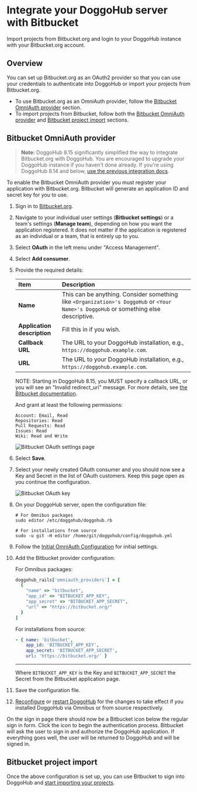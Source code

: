 # Integrate your DoggoHub server with Bitbucket

Import projects from Bitbucket.org and login to your DoggoHub instance with your
Bitbucket.org account.

## Overview

You can set up Bitbucket.org as an OAuth2 provider so that you can use your
credentials to authenticate into DoggoHub or import your projects from
Bitbucket.org.

- To use Bitbucket.org as an OmniAuth provider, follow the [Bitbucket OmniAuth
  provider](#bitbucket-omniauth-provider) section.
- To import projects from Bitbucket, follow both the
  [Bitbucket OmniAuth provider](#bitbucket-omniauth-provider) and
  [Bitbucket project import](#bitbucket-project-import) sections.

## Bitbucket OmniAuth provider

> **Note:**
DoggoHub 8.15 significantly simplified the way to integrate Bitbucket.org with
DoggoHub. You are encouraged to upgrade your DoggoHub instance if you haven't done
already. If you're using DoggoHub 8.14 and below, [use the previous integration
docs][bb-old].

To enable the Bitbucket OmniAuth provider you must register your application
with Bitbucket.org. Bitbucket will generate an application ID and secret key for
you to use.

1.  Sign in to [Bitbucket.org](https://bitbucket.org).
1.  Navigate to your individual user settings (**Bitbucket settings**) or a team's
    settings (**Manage team**), depending on how you want the application registered.
    It does not matter if the application is registered as an individual or a
    team, that is entirely up to you.
1.  Select **OAuth** in the left menu under "Access Management".
1.  Select **Add consumer**.
1.  Provide the required details:

    | Item | Description |
    | :--- | :---------- |
    | **Name** | This can be anything. Consider something like `<Organization>'s DoggoHub` or `<Your Name>'s DoggoHub` or something else descriptive. |
    | **Application description** | Fill this in if you wish. |
    | **Callback URL** | The URL to your DoggoHub installation, e.g., `https://doggohub.example.com`. |
    | **URL** | The URL to your DoggoHub installation, e.g., `https://doggohub.example.com`. |

    NOTE: Starting in DoggoHub 8.15, you MUST specify a callback URL, or you will
    see an "Invalid redirect_uri" message. For more details, see [the
    Bitbucket documentation](https://confluence.atlassian.com/bitbucket/oauth-faq-338365710.html).

    And grant at least the following permissions:

    ```
    Account: Email, Read
    Repositories: Read
    Pull Requests: Read
    Issues: Read
    Wiki: Read and Write
    ```

    ![Bitbucket OAuth settings page](img/bitbucket_oauth_settings_page.png)

1.  Select **Save**.
1.  Select your newly created OAuth consumer and you should now see a Key and
    Secret in the list of OAuth customers. Keep this page open as you continue
    the configuration.

      ![Bitbucket OAuth key](img/bitbucket_oauth_keys.png)

1.  On your DoggoHub server, open the configuration file:

    ```
    # For Omnibus packages
    sudo editor /etc/doggohub/doggohub.rb

    # For installations from source
    sudo -u git -H editor /home/git/doggohub/config/doggohub.yml
    ```

1.  Follow the [Initial OmniAuth Configuration](omniauth.md#initial-omniauth-configuration)
    for initial settings.
1.  Add the Bitbucket provider configuration:

    For Omnibus packages:

    ```ruby
    doggohub_rails['omniauth_providers'] = [
      {
        "name" => "bitbucket",
        "app_id" => "BITBUCKET_APP_KEY",
        "app_secret" => "BITBUCKET_APP_SECRET",
        "url" => "https://bitbucket.org/"
      }
    ]
    ```

    For installations from source:

    ```yaml
    - { name: 'bitbucket',
        app_id: 'BITBUCKET_APP_KEY',
        app_secret: 'BITBUCKET_APP_SECRET',
        url: 'https://bitbucket.org/' }
    ```

    ---

    Where `BITBUCKET_APP_KEY` is the Key and `BITBUCKET_APP_SECRET` the Secret
    from the Bitbucket application page.

1.  Save the configuration file.
1.  [Reconfigure][] or [restart DoggoHub][] for the changes to take effect if you
    installed DoggoHub via Omnibus or from source respectively.

On the sign in page there should now be a Bitbucket icon below the regular sign
in form. Click the icon to begin the authentication process. Bitbucket will ask
the user to sign in and authorize the DoggoHub application. If everything goes
well, the user will be returned to DoggoHub and will be signed in.

## Bitbucket project import

Once the above configuration is set up, you can use Bitbucket to sign into
DoggoHub and [start importing your projects][bb-import].

[init-oauth]: omniauth.md#initial-omniauth-configuration
[bb-import]: ../workflow/importing/import_projects_from_bitbucket.md
[bb-old]: https://doggohub.com/doggohub-org/doggohub-ce/blob/8-14-stable/doc/integration/bitbucket.md
[bitbucket-docs]: https://confluence.atlassian.com/bitbucket/use-the-ssh-protocol-with-bitbucket-cloud-221449711.html#UsetheSSHprotocolwithBitbucketCloud-KnownhostorBitbucket%27spublickeyfingerprints
[reconfigure]: ../administration/restart_doggohub.md#omnibus-doggohub-reconfigure
[restart DoggoHub]: ../administration/restart_doggohub.md#installations-from-source
